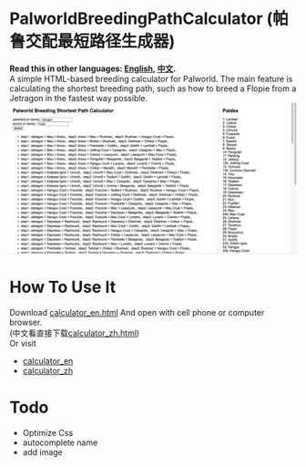 # PalworldBreedingPathCalculator (帕鲁交配最短路径生成器)
**Read this in other languages: [English](README.md), [中文](README.zh.md).**
<br>
A simple HTML-based breeding calculator for Palworld. The main feature is calculating the shortest breeding path, such as how to breed a Flopie from a Jetragon in the fastest way possible.
![image](https://github.com/arceus-jia/PalworldBreedingPathCalculator/blob/main/en.png)

# How To Use It
Download [calculator_en.html](https://github.com/arceus-jia/PalworldBreedingPathCalculator/blob/main/calculator_en.html) And open with cell phone or computer browser.
<br>
(中文看直接下载[calculator_zh.html](https://github.com/arceus-jia/PalworldBreedingPathCalculator/blob/main/calculator_zh.html)) 
<br>
Or visit
- [calculator_en](https://arceus-jia.github.io/PalworldBreedingPathCalculator/calculator_en.html)
- [calculator_zh](https://arceus-jia.github.io/PalworldBreedingPathCalculator/calculator_zh.html)

# Todo
- Optimize Css
- autocomplete name
- add image
